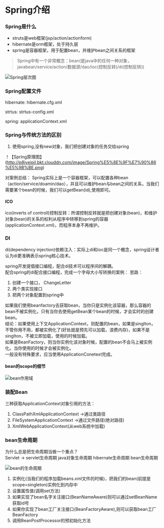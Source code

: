 # Spring介绍

### Spring是什么

+ struts是web框架(jsp/action/actionform)  
+ hibernate是orm框架，处于持久层  
+ spring是容器框架，用于配置bean，并维护bean之间关系的框架  

>Spring中有一个非常概念：bean(是java中的任何一种对象，javabean/service/action/数据源/dao/ioc(控制反转)/di(控制反转))

![Spring层次图](http://p8jyeipil.bkt.clouddn.com/image/Spring.png)


### Spring配置文件
hibernate: hibernate.cfg.xml

strtus: strtus-config.xml

spring: applicationContext.xml


### Spring与传统方法的区别
1. 使用spring,没有new对象，我们把创建对象的任务交给spring


！【Spring原理图】(http://p8jyeipil.bkt.clouddn.com/image/Spring%E5%8E%9F%E7%90%86%E5%9B%BE.png)

对案例总结：
Spring实际上是一个容器框架，可以配置各种bean（action/service/doamin/dao），并且可以维护bean与bean之间的关系，当我们需要某个bean的时候，我们可以getBean(id),使用即可。  

#### ICO
ico(inverts of controll)控制反转：所谓控制反转就是把创建对象(bean)，和维护对象(bean)的关系的权利从程序中转移到spring的容器(applicationContext.xml)，而程序本身不再维护。


### DI
di(dependency injection)依赖注入：实际上di和ioc是同一个概念，spring设计者认为di更准确表示spring核心技术。  




spring开发提倡接口编程，配合di技术可以程序间的解耦。  
配合spring的di配合接口编程，完成一个字母大小写转换的案例：
思路：
1. 创建一个接口， ChangeLetter
2. 两个类实现接口
3. 把两个对象配置到spring中

如果我们使用beanfactory去获取bean，当你只是实例化该容器，那么容器的bean不被实例化，只有当你去使用getBean某个bean的时候，才会实时的创建bean。  
结论：如果使用上下文ApplicationContext，则配置的bean，如果是singlton，不管你用不用，都被实例化了(好处就是预先可以加载，浪费内存)，如果不是singlton，不被立即加载，使用的时候加载。   
如果是BeanFactory，则当你实例化该对象时候，配置的bean不会马上被实例化。当你使用的时候才会被实例化。  
一般没有特殊要求，应当使用ApplicationConetext完成。

#### bean的scope的细节
![bean作用域](http://p8jyeipil.bkt.clouddn.com/image/bean%E4%BD%9C%E7%94%A8%E5%9F%9F.png)


### 装配Bean

三种获取ApplicationContext对象引用的方法：  
1. ClassPathXmlApplicationContext  ->通过类路径
2. FileSystemApplicationContext   ->通过文件路径(绝对路径)
3. XmlWebApplicationContext(从web系统中加载)

### bean生命周期

为什么总是把生命周期当做一个重点？  
Servlet  -> servlet生命周期
java对象生命周期
hibernate生命周期
bean生命周期

![bean的生命周期]()
1. 实例化(当我们的程序加载beans.xml文件的时候)，把我们的bean(前提是scope=singleton)实例化到内存中
2. 设置属性值(调用set方法)
3. 如果实现了bean名字关注接口(BeanNameAware)则可以通过setBeanName获取id号
4. 如果你实现了bean工厂关注接口(BeanFactoryAware),则可以获取bean工厂BeanFactory
5. 调用BeanPostProcessor的预初始化方法
